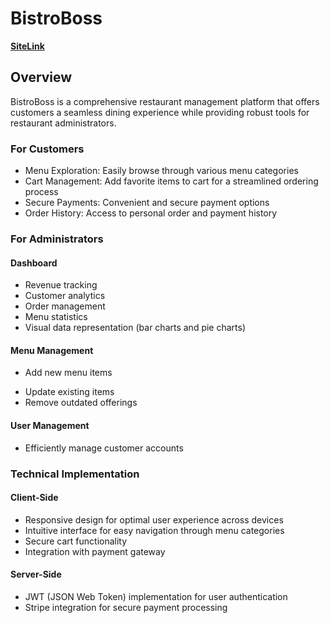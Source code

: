 # BistroBoss

[__SiteLink__](https://bistro-boss-return.web.app/)

## Overview
BistroBoss is a comprehensive restaurant management platform that offers customers a seamless dining experience while providing robust tools for restaurant administrators.


### For Customers
- Menu Exploration: Easily browse through various menu categories
- Cart Management: Add favorite items to cart for a streamlined ordering process
- Secure Payments: Convenient and secure payment options
- Order History: Access to personal order and payment history


### For Administrators
#### Dashboard

- Revenue tracking
- Customer analytics
- Order management
- Menu statistics
- Visual data representation (bar charts and pie charts)


#### Menu Management

* Add new menu items
- Update existing items
- Remove outdated offerings


#### User Management
-  Efficiently manage customer accounts


### Technical Implementation
#### Client-Side

- Responsive design for optimal user experience across devices
- Intuitive interface for easy navigation through menu categories
- Secure cart functionality
- Integration with payment gateway

#### Server-Side

- JWT (JSON Web Token) implementation for user authentication
- Stripe integration for secure payment processing
